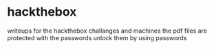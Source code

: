 # hackthebox
writeups for the hackthebox challanges and machines
the pdf files are protected with the passwords unlock them by using passwords
